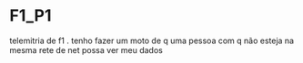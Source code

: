 # F1_P1
telemitria de f1 . tenho fazer um moto de q uma pessoa com q não esteja na mesma rete de net possa ver meu dados
